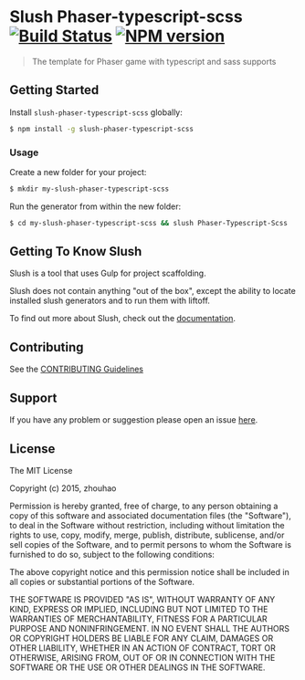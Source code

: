 # Slush Phaser-typescript-scss [![Build Status](https://secure.travis-ci.org/zhouhao/slush-phaser-typescript-scss.png?branch=master)](https://travis-ci.org/zhouhao/slush-phaser-typescript-scss) [![NPM version](https://badge-me.herokuapp.com/api/npm/slush-phaser-typescript-scss.png)](http://badges.enytc.com/for/npm/slush-phaser-typescript-scss)

> The template for Phaser game with typescript and sass supports


## Getting Started

Install `slush-phaser-typescript-scss` globally:

```bash
$ npm install -g slush-phaser-typescript-scss
```

### Usage

Create a new folder for your project:

```bash
$ mkdir my-slush-phaser-typescript-scss
```

Run the generator from within the new folder:

```bash
$ cd my-slush-phaser-typescript-scss && slush Phaser-Typescript-Scss
```

## Getting To Know Slush

Slush is a tool that uses Gulp for project scaffolding.

Slush does not contain anything "out of the box", except the ability to locate installed slush generators and to run them with liftoff.

To find out more about Slush, check out the [documentation](https://github.com/slushjs/slush).

## Contributing

See the [CONTRIBUTING Guidelines](https://github.com/zhouhao/slush-phaser-typescript-scss/blob/master/CONTRIBUTING.md)

## Support
If you have any problem or suggestion please open an issue [here](https://github.com/zhouhao/slush-phaser-typescript-scss/issues).

## License 

The MIT License

Copyright (c) 2015, zhouhao

Permission is hereby granted, free of charge, to any person
obtaining a copy of this software and associated documentation
files (the "Software"), to deal in the Software without
restriction, including without limitation the rights to use,
copy, modify, merge, publish, distribute, sublicense, and/or sell
copies of the Software, and to permit persons to whom the
Software is furnished to do so, subject to the following
conditions:

The above copyright notice and this permission notice shall be
included in all copies or substantial portions of the Software.

THE SOFTWARE IS PROVIDED "AS IS", WITHOUT WARRANTY OF ANY KIND,
EXPRESS OR IMPLIED, INCLUDING BUT NOT LIMITED TO THE WARRANTIES
OF MERCHANTABILITY, FITNESS FOR A PARTICULAR PURPOSE AND
NONINFRINGEMENT. IN NO EVENT SHALL THE AUTHORS OR COPYRIGHT
HOLDERS BE LIABLE FOR ANY CLAIM, DAMAGES OR OTHER LIABILITY,
WHETHER IN AN ACTION OF CONTRACT, TORT OR OTHERWISE, ARISING
FROM, OUT OF OR IN CONNECTION WITH THE SOFTWARE OR THE USE OR
OTHER DEALINGS IN THE SOFTWARE.

